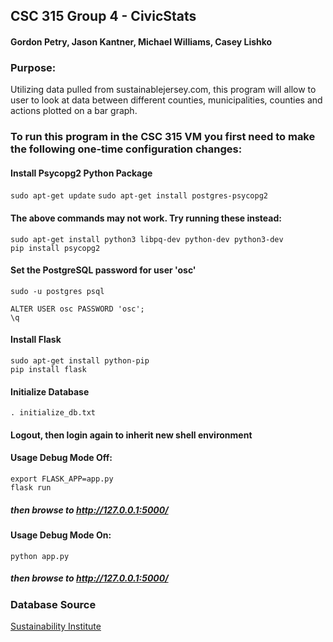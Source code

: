 ## CSC 315 Group 4 - CivicStats
#### Gordon Petry, Jason Kantner, Michael Williams, Casey Lishko

### Purpose:
Utilizing data pulled from sustainablejersey.com, this
program will allow to user to look at data between different
counties, municipalities, counties and actions plotted on
a bar graph.

### To run this program in the CSC 315 VM you first need to make the following one-time configuration changes:

#### Install Psycopg2 Python Package
`sudo apt-get update`
`sudo apt-get install postgres-psycopg2`

#### The above commands may not work. Try running these instead:
`sudo apt-get install python3 libpq-dev python-dev python3-dev`  
`pip install psycopg2`

#### Set the PostgreSQL password for user 'osc'
`sudo -u postgres psql`  

   `ALTER USER osc PASSWORD 'osc';`  
   `\q`

#### Install Flask
`sudo apt-get install python-pip`  
`pip install flask`

#### Initialize Database
`. initialize_db.txt`

#### Logout, then login again to inherit new shell environment

#### Usage Debug Mode Off:
`export FLASK_APP=app.py`  
`flask run`
##### then browse to http://127.0.0.1:5000/

#### Usage Debug Mode On:
`python app.py`
##### then browse to http://127.0.0.1:5000/

### Database Source

[Sustainability Institute](https://si.tcnj.edu/)
